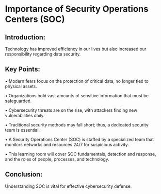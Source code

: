 # Importance of Security Operations Centers (SOC) 

## Introduction: 
Technology has improved efficiency in our lives but also increased our responsibility regarding data security. 

## Key Points: 
• Modern fears focus on the protection of critical data, no longer tied to physical assets. 

• Organizations hold vast amounts of sensitive information that must be safeguarded. 

• Cybersecurity threats are on the rise, with attackers finding new vulnerabilities daily. 

• Traditional security methods may fall short; thus, a dedicated security team is essential. 

• A Security Operations Center (SOC) is staffed by a specialized team that monitors networks and resources 24/7 for suspicious activity. 

• This learning room will cover SOC fundamentals, detection and response, and the roles of people, processes, and technology. 

## Conclusion: 
Understanding SOC is vital for effective cybersecurity defense.
